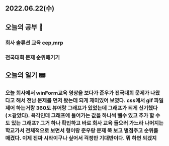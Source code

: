 ## 2022.06.22(수)

## 오늘의 공부 🎉
### 회사 솔류션 교육 cep,mrp
### 전국대회 문제 순위매기기

## 오늘의 일기 📟
### 오늘 회사에서 winForm교육 영상을 보다가 준우가 전국대회 문제가 나왔다고 해서 전남 문제를 먼저 봤는데 되게 재미있어 보였다. css애서 gif 파일제어 하는거랑 360도 뷰어랑 그래프가 있었는데 그래프가 되게 신기했다(__ㅈ같았다__). 육각인데 그래프에 들어가는 값을 하나씩 뺄수 있고 추가 할 수도 있는 그래프? 그거 하나 확인하고 바로 회사 교육 들으러 가느라 나머지는 학교가서 전체적으로 보면서 형이랑 준우랑 문제 쭉 보고 별점주고 순위를 매겼다. 이제 진짜 시작이구나 싶어서 걱정반 기대반이다. 뭐 하면 되겠지
